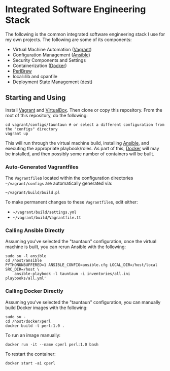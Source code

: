 ﻿# Integrated Software Engineering Stack

The following is the common integrated software engineering stack I use for my
own projects. The following are some of its components:

- Virtual Machine Automation ([Vagrant](http://vagrantup.com/))
- Configuration Management ([Ansible](https://www.ansible.com/))
- Security Components and Settings
- Containerization ([Docker](https://www.docker.com/))
- [PerlBrew](https://metacpan.org/pod/distribution/App-perlbrew/bin/perlbrew)
- local::lib and cpanfile
- Deployment State Management ([dest](https://metacpan.org/pod/App::Dest))

## Starting and Using

Install [Vagrant](http://vagrantup.com/) and
[VirtualBox](https://www.virtualbox.org). Then clone or copy this repository.
From the root of this repository, do the following:

    cd vagrant/configs/tauntaun # or select a different configuration from the "configs" directory
    vagrant up

This will run through the virtual machine build, installing
[Ansible](https://www.ansible.com/), and executing the appropriate
playbook/roles. As part of this, [Docker](https://www.docker.com/) will may be
installed, and then possibly some number of containers will be built.

### Auto-Generated Vagrantfiles

The `Vagrantfile`s located within the configuration directories
`~/vagrant/configs` are automatically generated via:

    ~/vagrant/build/build.pl

To make permanent changes to these `Vagrantfile`s, edit either:

- `~/vagrant/build/settings.yml`
- `~/vagrant/build/Vagrantfile.tt`

### Calling Ansible Directly

Assuming you've selected the "tauntaun" configuration, once the virtual machine
is built, you can rerun Ansible with the following:

    sudo su -l ansible
    cd /host/ansible
    PYTHONUNBUFFERED=1 ANSIBLE_CONFIG=ansible.cfg LOCAL_DIR=/host/local SRC_DIR=/host \
        ansible-playbook -l tauntaun -i inventories/all.ini playbooks/all.yml'

### Calling Docker Directly

Assuming you've selected the "tauntaun" configuration, you can manually build
Docker images with the following:

    sudo su -
    cd /host/docker/perl
    docker build -t perl:1.0 .

To run an image manually:

    docker run -it --name cperl perl:1.0 bash

To restart the container:

    docker start -ai cperl
